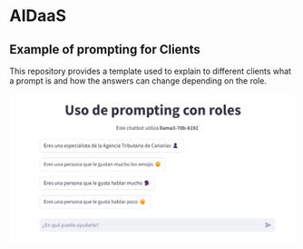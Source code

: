 # AIDaaS
## Example of prompting for Clients

This repository provides a template used to explain to different clients what a prompt is and how the answers can change depending on the role.

![Prompt Diagram](./images/prompt_roles.png)